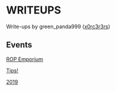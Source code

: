 # WRITEUPS

Write-ups by green_panda999 ([x0rc3r3rs](https://ctftime.org/team/66247))
## Events

[ROP Emporium](ROP_Emporium.md)

[Tips!](Tips.md)

[2019](2019.md)
